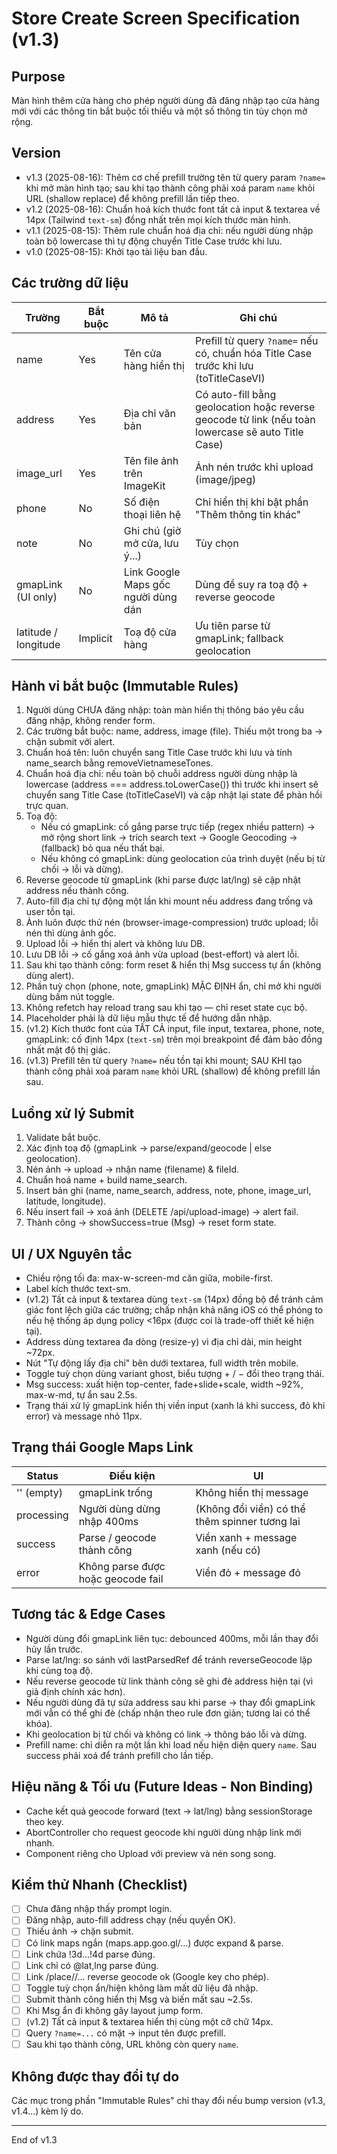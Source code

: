 # Store Create Screen Specification (v1.3)

## Purpose
Màn hình thêm cửa hàng cho phép người dùng đã đăng nhập tạo cửa hàng mới với các thông tin bắt buộc tối thiểu và một số thông tin tùy chọn mở rộng.

## Version
- v1.3 (2025-08-16): Thêm cơ chế prefill trường tên từ query param `?name=` khi mở màn hình tạo; sau khi tạo thành công phải xoá param `name` khỏi URL (shallow replace) để không prefill lần tiếp theo.
- v1.2 (2025-08-16): Chuẩn hoá kích thước font tất cả input & textarea về 14px (Tailwind `text-sm`) đồng nhất trên mọi kích thước màn hình.
- v1.1 (2025-08-15): Thêm rule chuẩn hoá địa chỉ: nếu người dùng nhập toàn bộ lowercase thì tự động chuyển Title Case trước khi lưu.
- v1.0 (2025-08-15): Khởi tạo tài liệu ban đầu.

## Các trường dữ liệu
| Trường | Bắt buộc | Mô tả | Ghi chú |
|--------|----------|-------|---------|
| name | Yes | Tên cửa hàng hiển thị | Prefill từ query `?name=` nếu có, chuẩn hóa Title Case trước khi lưu (toTitleCaseVI) |
| address | Yes | Địa chỉ văn bản | Có auto-fill bằng geolocation hoặc reverse geocode từ link (nếu toàn lowercase sẽ auto Title Case) |
| image_url | Yes | Tên file ảnh trên ImageKit | Ảnh nén trước khi upload (image/jpeg) |
| phone | No | Số điện thoại liên hệ | Chỉ hiển thị khi bật phần "Thêm thông tin khác" |
| note | No | Ghi chú (giờ mở cửa, lưu ý...) | Tùy chọn |
| gmapLink (UI only) | No | Link Google Maps gốc người dùng dán | Dùng để suy ra toạ độ + reverse geocode |
| latitude / longitude | Implicit | Toạ độ cửa hàng | Ưu tiên parse từ gmapLink; fallback geolocation |

## Hành vi bắt buộc (Immutable Rules)
1. Người dùng CHƯA đăng nhập: toàn màn hiển thị thông báo yêu cầu đăng nhập, không render form.
2. Các trường bắt buộc: name, address, image (file). Thiếu một trong ba → chặn submit với alert.
3. Chuẩn hoá tên: luôn chuyển sang Title Case trước khi lưu và tính name_search bằng removeVietnameseTones.
4. Chuẩn hoá địa chỉ: nếu toàn bộ chuỗi address người dùng nhập là lowercase (address === address.toLowerCase()) thì trước khi insert sẽ chuyển sang Title Case (toTitleCaseVI) và cập nhật lại state để phản hồi trực quan.
5. Toạ độ:
   - Nếu có gmapLink: cố gắng parse trực tiếp (regex nhiều pattern) → mở rộng short link → trích search text → Google Geocoding → (fallback) bỏ qua nếu thất bại.
   - Nếu không có gmapLink: dùng geolocation của trình duyệt (nếu bị từ chối → lỗi và dừng).
6. Reverse geocode từ gmapLink (khi parse được lat/lng) sẽ cập nhật address nếu thành công.
7. Auto-fill địa chỉ tự động một lần khi mount nếu address đang trống và user tồn tại.
8. Ảnh luôn được thử nén (browser-image-compression) trước upload; lỗi nén thì dùng ảnh gốc.
9. Upload lỗi → hiển thị alert và không lưu DB.
10. Lưu DB lỗi → cố gắng xoá ảnh vừa upload (best-effort) và alert lỗi.
11. Sau khi tạo thành công: form reset & hiển thị Msg success tự ẩn (không dùng alert).
12. Phần tuỳ chọn (phone, note, gmapLink) MẶC ĐỊNH ẩn, chỉ mở khi người dùng bấm nút toggle.
13. Không refetch hay reload trang sau khi tạo — chỉ reset state cục bộ.
14. Placeholder phải là dữ liệu mẫu thực tế để hướng dẫn nhập.
15. (v1.2) Kích thước font của TẤT CẢ input, file input, textarea, phone, note, gmapLink: cố định 14px (`text-sm`) trên mọi breakpoint để đảm bảo đồng nhất mật độ thị giác.
16. (v1.3) Prefill tên từ query `?name=` nếu tồn tại khi mount; SAU KHI tạo thành công phải xoá param `name` khỏi URL (shallow) để không prefill lần sau.

## Luồng xử lý Submit
1. Validate bắt buộc.
2. Xác định toạ độ (gmapLink → parse/expand/geocode | else geolocation).
3. Nén ảnh → upload → nhận name (filename) & fileId.
4. Chuẩn hoá name + build name_search.
5. Insert bản ghi (name, name_search, address, note, phone, image_url, latitude, longitude).
6. Nếu insert fail → xoá ảnh (DELETE /api/upload-image) → alert fail.
7. Thành công → showSuccess=true (Msg) → reset form state.

## UI / UX Nguyên tắc
- Chiều rộng tối đa: max-w-screen-md căn giữa, mobile-first.
- Label kích thước text-sm.
- (v1.2) Tất cả input & textarea dùng `text-sm` (14px) đồng bộ để tránh cảm giác font lệch giữa các trường; chấp nhận khả năng iOS có thể phóng to nếu hệ thống áp dụng policy <16px (được coi là trade-off thiết kế hiện tại).
- Address dùng textarea đa dòng (resize-y) vì địa chỉ dài, min height ~72px.
- Nút "Tự động lấy địa chỉ" bên dưới textarea, full width trên mobile.
- Toggle tuỳ chọn dùng variant ghost, biểu tượng + / − đổi theo trạng thái.
- Msg success: xuất hiện top-center, fade+slide+scale, width ~92%, max-w-md, tự ẩn sau 2.5s.
- Trạng thái xử lý gmapLink hiển thị viền input (xanh lá khi success, đỏ khi error) và message nhỏ 11px.

## Trạng thái Google Maps Link
| Status | Điều kiện | UI |
|--------|----------|----|
| '' (empty) | gmapLink trống | Không hiển thị message |
| processing | Người dùng dừng nhập 400ms | (Không đổi viền) có thể thêm spinner tương lai |
| success | Parse / geocode thành công | Viền xanh + message xanh (nếu có) |
| error | Không parse được hoặc geocode fail | Viền đỏ + message đỏ |

## Tương tác & Edge Cases
- Người dùng đổi gmapLink liên tục: debounced 400ms, mỗi lần thay đổi hủy lần trước.
- Parse lat/lng: so sánh với lastParsedRef để tránh reverseGeocode lặp khi cùng toạ độ.
- Nếu reverse geocode từ link thành công sẽ ghi đè address hiện tại (vì giả định chính xác hơn).
- Nếu người dùng đã tự sửa address sau khi parse → thay đổi gmapLink mới vẫn có thể ghi đè (chấp nhận theo rule đơn giản; tương lai có thể khóa). 
- Khi geolocation bị từ chối và không có link → thông báo lỗi và dừng.
- Prefill name: chỉ diễn ra một lần khi load nếu hiện diện query `name`. Sau success phải xoá để tránh prefill cho lần tiếp.

## Hiệu năng & Tối ưu (Future Ideas - Non Binding)
- Cache kết quả geocode forward (text → lat/lng) bằng sessionStorage theo key.
- AbortController cho request geocode khi người dùng nhập link mới nhanh.
- Component riêng cho Upload với preview và nén song song.

## Kiểm thử Nhanh (Checklist)
- [ ] Chưa đăng nhập thấy prompt login.
- [ ] Đăng nhập, auto-fill address chạy (nếu quyền OK).
- [ ] Thiếu ảnh → chặn submit.
- [ ] Có link maps ngắn (maps.app.goo.gl/...) được expand & parse.
- [ ] Link chứa !3d...!4d parse đúng.
- [ ] Link chỉ có @lat,lng parse đúng.
- [ ] Link /place/<name>/... reverse geocode ok (Google key cho phép).
- [ ] Toggle tuỳ chọn ẩn/hiện không làm mất dữ liệu đã nhập.
- [ ] Submit thành công hiển thị Msg và biến mất sau ~2.5s.
- [ ] Khi Msg ẩn đi không gây layout jump form.
- [ ] (v1.2) Tất cả input & textarea hiển thị cùng một cỡ chữ 14px.
- [ ] Query `?name=...` có mặt → input tên được prefill.
- [ ] Sau khi tạo thành công, URL không còn query `name`.

## Không được thay đổi tự do
Các mục trong phần "Immutable Rules" chỉ thay đổi nếu bump version (v1.3, v1.4...) kèm lý do.

---
End of v1.3

